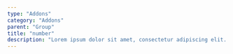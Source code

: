 ```yaml
---
type: "Addons"
category: "Addons"
parent: "Group"
title: "number"
description: "Lorem ipsum dolor sit amet, consectetur adipiscing elit. Nunc tempus laoreet leo sit amet iaculis."
---
```


<demo>
  <demovanilla src="vanilla/addons/group/number">
  </demovanilla>
</demo>
